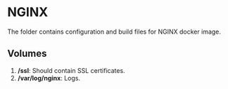 # NGINX

The folder contains configuration and build files for NGINX docker image.

## Volumes

1. **/ssl**: Should contain SSL certificates.
2. **/var/log/nginx**: Logs.

